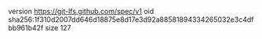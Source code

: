 version https://git-lfs.github.com/spec/v1
oid sha256:1f310d2007dd646d18875e8d17e3d92a88581894334265032e3c4dfbb961b42f
size 127
